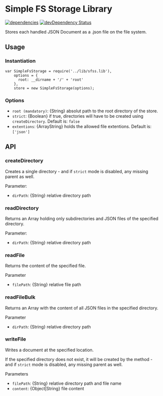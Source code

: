 # Simple FS Storage Library
[![dependencies](https://david-dm.org/luscus/sfss.lib.png)](https://david-dm.org/luscus/sfss.lib)
[![devDependency Status](https://david-dm.org/luscus/sfss.lib/dev-status.svg?theme=shields.io)](https://david-dm.org/luscus/sfss.lib#info=devDependencies)

Stores each handled JSON Document as a .json file on the file system.

## Usage

### Instantiation
    var SimpleFsStorage = require('../lib/sfss.lib'),
        options = {
          root: __dirname + '/' + 'root'
        },
        store = new SimpleFsStorage(options);
### Options

- `root (mandatory)`: {String} absolut path to the root directory of the store.
- `strict`: {Boolean} if true, directories will have to be created using `createDirectory`. Default is: `false`
- `extentions`: {ArrayString} holds the allowed file extentions. Default is: `['json']`


## API

### createDirectory

Creates a single directory - and if `strict` mode is disabled, any missing parent as well.

Parameter:
- `dirPath`: {String} relative directory path


### readDirectory

Returns an Array holding only subdirectories and JSON files of the specified directory.

Parameter:
- `dirPath`: {String} relative directory path


### readFile

Returns the content of the specified file.


Parameter
- `filePath`: {String} relative file path



### readFileBulk

Returns an Array with the content of all JSON files in the specified directory.

Parameter
- `dirPath`: {String} relative directory path



### writeFile

Writes a document at the specified location.

If the specified directory does not exist, it will be created by the method - and if `strict` mode is disabled, any missing parent as well.

Parameters
- `filePath`: {String} relative directory path and file name
- `content`: {Object|String} file content
